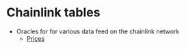 # Chainlink tables

* Oracles for for various data feed on the chainlink network
  * [Prices](prices-tables.md)
